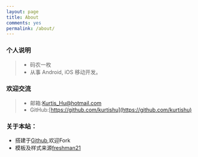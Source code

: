 ```yaml
---
layout: page
title: About
comments: yes
permalink: /about/
---
```



###  个人说明  

>  * 码农一枚  
>  * 从事 Android, iOS 移动开发。  


###  欢迎交流   

>  * 邮箱:Kurtis_Hu@hotmail.com    
>  * GitHub:[https://github.com/kurtishu](https://github.com/kurtishu)  


###  关于本站：  

* 搭建于[Github](https://github.com/kurtishu/KurtisHu.github.io),欢迎Fork
* 模板及样式来源[freshman21](https://github.com/yulijia/freshman21/)
